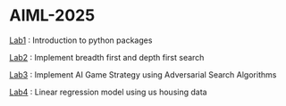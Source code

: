 # AIML-2025
[Lab1](https://github.com/Trisha81/AIML-2025/blob/main/Lab01_AIML.ipynb) : Introduction to python packages

[Lab2](https://github.com/Trisha81/AIML-2025/blob/main/Lab_02.ipynb) : Implement breadth first and depth first  search 

[Lab3](https://github.com/Trisha81/AIML-2025/blob/main/LAB_3.ipynb) : Implement AI Game Strategy using Adversarial Search Algorithms

[Lab4](https://github.com/Trisha81/AIML-2025/blob/main/LAB_04.ipynb) : Linear regression model using us housing data 
